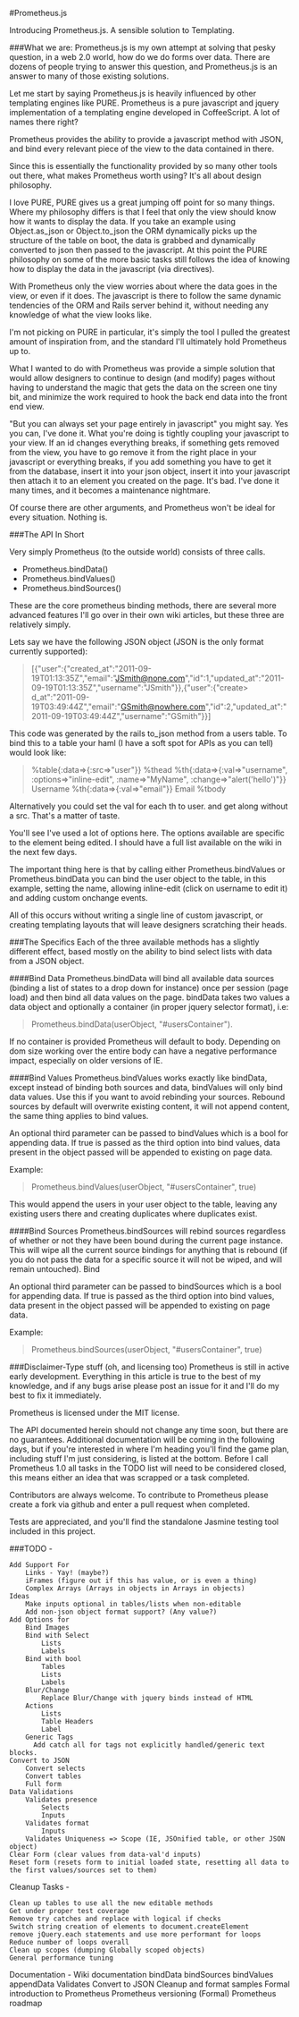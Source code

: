 #Prometheus.js

Introducing Prometheus.js. A sensible solution to Templating.

###What we are:
Prometheus.js is my own attempt at solving that pesky question, in a web 2.0 world, how do we do forms over data. There are dozens of people trying to answer this question, and Prometheus.js is an answer to many of those existing solutions.

Let me start by saying Prometheus.js is heavily influenced by other templating engines like PURE. Prometheus is a pure javascript and jquery implementation of a templating engine developed in CoffeeScript. A lot of names there right?

Prometheus provides the ability to provide a javascript method with JSON, and bind every relevant piece of the view to the data contained in there.

Since this is essentially the functionality provided by so many other tools out there, what makes Prometheus worth using? It's all about design philosophy.

I love PURE, PURE gives us a great jumping off point for so many things. Where my philosophy differs is that I feel that only the view should know how it wants to display the data. If you take an example using Object.as_json or Object.to_json the ORM dynamically picks up the structure of the table on boot, the data is grabbed and dynamically converted to json then passed to the javascript. At this point the PURE philosophy on some of the more basic tasks still follows the idea of knowing how to display the data in the javascript (via directives).

With Prometheus only the view worries about where the data goes in the view, or even if it does. The javascript is there to follow the same dynamic tendencies of the ORM and Rails server behind it, without needing any knowledge of what the view looks like.

I'm not picking on PURE in particular, it's simply the tool I pulled the greatest amount of inspiration from, and the standard I'll ultimately hold Prometheus up to.

What I wanted to do with Prometheus was provide a simple solution that would allow designers to continue to design (and modify) pages without having to understand the magic that gets the data on the screen one tiny bit, and minimize the work required to hook the back end data into the front end view.

"But you can always set your page entirely in javascript" you might say. Yes you can, I've done it. What you're doing is tightly coupling your javascript to your view. If an id changes everything breaks, if something gets removed from the view, you have to go remove it from the right place in your javascript or everything breaks, if you add something you have to get it from the database, insert it into your json object, insert it into your javascript then attach it to an element you created on the page. It's bad. I've done it many times, and it becomes a maintenance nightmare.

Of course there are other arguments, and Prometheus won't be ideal for every situation. Nothing is.

###The API In Short

Very simply Prometheus (to the outside world) consists of three calls.

* Prometheus.bindData()
* Prometheus.bindValues()
* Prometheus.bindSources()

These are the core prometheus binding methods, there are several more advanced features I'll go over in their own wiki articles, but these three are relatively simply.

Lets say we have the following JSON object (JSON is the only format currently supported):

>[{"user":{"created_at":"2011-09-19T01:13:35Z","email":"JSmith@none.com","id":1,"updated_at":"2011-09-19T01:13:35Z","username":"JSmith"}},{"user":{"create> d_at":"2011-09-19T03:49:44Z","email":"GSmith@nowhere.com","id":2,"updated_at":"2011-09-19T03:49:44Z","username":"GSmith"}}]

This code was generated by the rails to_json method from a users table. To bind this to a table your haml (I have a soft spot for APIs as you can tell) would look like:

>%table{:data=>{:src=>"user"}}
>    %thead
>        %th{:data=>{:val=>"username", :options=>"inline-edit", :name=>"MyName", :change=>"alert('hello')"}} Username
>        %th{:data=>{:val=>"email"}} Email
>    %tbody

Alternatively you could set the val for each th to user.<property> and get along without a src. That's a matter of taste.

You'll see I've used a lot of options here. The options available are specific to the element being edited. I should have a full list available on the wiki in the next few days.

The important thing here is that by calling either Prometheus.bindValues or Prometheus.bindData you can bind the user object to the table, in this example, setting the name, allowing inline-edit (click on username to edit it) and adding custom onchange events.

All of this occurs without writing a single line of custom javascript, or creating templating layouts that will leave designers scratching their heads.

###The Specifics
Each of the three available methods has a slightly different effect, based mostly on the ability to bind select lists with data from a JSON object.

####Bind Data
Prometheus.bindData will bind all available data sources (binding a list of states to a drop down for instance) once per session (page load) and then bind all data values on the page. bindData takes two values a data object and optionally a container (in proper jquery selector format), i.e:

> Prometheus.bindData(userObject, "#usersContainer").

If no container is provided Prometheus will default to body. Depending on dom size working over the entire body can have a negative performance impact, especially on older versions of IE.

####Bind Values
Prometheus.bindValues works exactly like bindData, except instead of binding both sources and data, bindValues will only bind data values. Use this if you want to avoid rebinding your sources. Rebound sources by default will overwrite existing content, it will not append content, the same thing applies to bind values.

An optional third parameter can be passed to bindValues which is a bool for appending data. If true is passed as the third option into bind values, data present in the object passed will be appended to existing on page data.

Example:

> Prometheus.bindValues(userObject, "#usersContainer", true)

This would append the users in your user object to the table, leaving any existing users there and creating duplicates where duplicates exist.

####Bind Sources
Prometheus.bindSources will rebind sources regardless of whether or not they have been bound during the current page instance. This will wipe all the current source bindings for anything that is rebound (if you do not pass the data for a specific source it will not be wiped, and will remain untouched).  Bind

An optional third parameter can be passed to bindSources which is a bool for appending data. If true is passed as the third option into bind values, data present in the object passed will be appended to existing on page data.

Example:

> Prometheus.bindSources(userObject, "#usersContainer", true)

###Disclaimer-Type stuff (oh, and licensing too)
Prometheus is still in active early development. Everything in this article is true to the best of my knowledge, and if any bugs arise please post an issue for it and I'll do my best to fix it immediately.

Prometheus is licensed under the MIT license.

The API documented herein should not change any time soon, but there are no guarantees. Additional documentation will be coming in the following days, but if you're interested in where I'm heading you'll find the game plan, including stuff I'm just considering, is listed at the bottom. Before I call Prometheus 1.0 all tasks in the TODO list will need to be considered closed, this means either an idea that was scrapped or a task completed.

Contributors are always welcome. To contribute to Prometheus please create a fork via github and enter a pull request when completed.

Tests are appreciated, and you'll find the standalone Jasmine testing tool included in this project.

###TODO -

    Add Support For
        Links - Yay! (maybe?)
        iFrames (figure out if this has value, or is even a thing)
        Complex Arrays (Arrays in objects in Arrays in objects)
    Ideas
        Make inputs optional in tables/lists when non-editable
        Add non-json object format support? (Any value?)
    Add Options for
        Bind Images
        Bind with Select
            Lists
            Labels
        Bind with bool
            Tables
            Lists
            Labels
        Blur/Change
            Replace Blur/Change with jquery binds instead of HTML
        Actions
            Lists
            Table Headers
            Label
        Generic Tags
          Add catch all for tags not explicitly handled/generic text blocks.
    Convert to JSON
        Convert selects
        Convert tables
        Full form
    Data Validations
        Validates presence
            Selects
            Inputs
        Validates format
            Inputs
        Validates Uniqueness => Scope (IE, JSOnified table, or other JSON object)
    Clear Form (clear values from data-val'd inputs)
    Reset form (resets form to initial loaded state, resetting all data to the first values/sources set to them)

Cleanup Tasks -

    Clean up tables to use all the new editable methods
    Get under proper test coverage
    Remove try catches and replace with logical if checks
    Switch string creation of elements to document.createElement
    remove jQuery.each statements and use more performant for loops
    Reduce number of loops overall
    Clean up scopes (dumping Globally scoped objects)
    General performance tuning

Documentation -
    Wiki documentation
        bindData
        bindSources
        bindValues
        appendData
        Validates
        Convert to JSON
    Cleanup and format samples
    Formal introduction to Prometheus
    Prometheus versioning
    (Formal) Prometheus roadmap
